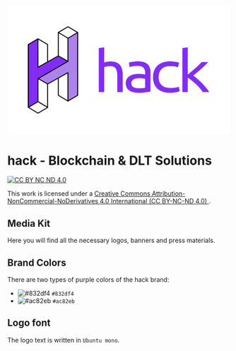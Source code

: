 <p align="center">
  <img src="https://github.com/hackbg/hack-media-kit/blob/master/logos/logo/hack-logo-754x436-purple-white-background.png">
</p>

# hack - Blockchain & DLT Solutions

[![CC BY NC ND 4.0][cc-by-nc-nd-shield]][cc-by-nc-nd]

This work is licensed under a
[Creative Commons Attribution-NonCommercial-NoDerivatives 4.0 International (CC BY-NC-ND 4.0) ][cc-by-nc-nd].

[cc-by-nc-nd]: http://creativecommons.org/licenses/by-nc-nd/4.0/
[cc-by-nc-nd-image]: https://licensebuttons.net/l/by-nc-nd/4.0/88x31.png
[cc-by-nc-nd-shield]: https://img.shields.io/badge/License-CC%20BY%20NC%20ND%204.0-lightgrey.svg

## Media Kit

Here you will find all the necessary logos, banners and press materials.

## Brand Colors

There are two types of purple colors of the hack brand:

- ![#832df4](https://placehold.it/12/832df4/000000?text=+) `#832df4`
- ![#ac82eb](https://placehold.it/12/ac82eb/000000?text=+) `#ac82eb`

## Logo font

The logo text is written in `Ubuntu mono`.
